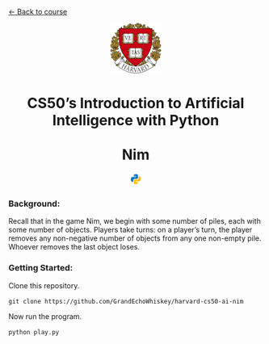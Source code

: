 [<- Back to course](https://github.com/GrandEchoWhiskey/grandechowhiskey/blob/main/dict/course/CS50-HarvardX/CS50AI/README.md)

<p align="center"><a href="https://cs50.harvard.edu/ai/2020">
  <img src="https://github.com/GrandEchoWhiskey/grandechowhiskey/blob/main/icons/course/harvard100.png" /><br>
</a></p>
<h1 align="center">CS50’s Introduction to Artificial Intelligence with Python<br><br>Nim</h1>

<p align="center"><a href="#">
  <img src="https://github.com/GrandEchoWhiskey/grandechowhiskey/blob/main/icons/programming/python.png" />
</a></p>

### Background:
Recall that in the game Nim, we begin with some number of piles, each with some number of objects. Players take turns: on a player’s turn, the player removes any non-negative number of objects from any one non-empty pile. Whoever removes the last object loses.

### Getting Started:
Clone this repository.
```
git clone https://github.com/GrandEchoWhiskey/harvard-cs50-ai-nim
```
Now run the program.
```
python play.py
```
